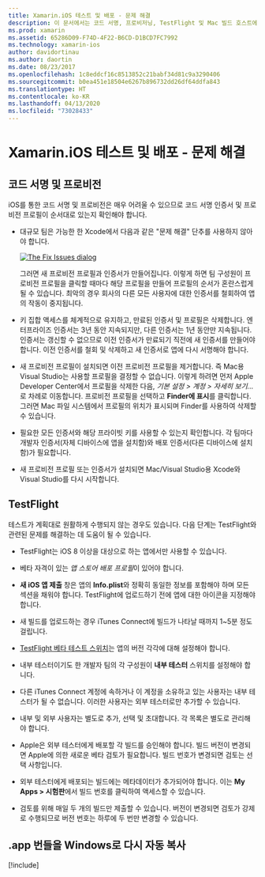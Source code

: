 ```yaml
---
title: Xamarin.iOS 테스트 및 배포 - 문제 해결
description: 이 문서에서는 코드 서명, 프로비저닝, TestFlight 및 Mac 빌드 호스트에서 Windows로 iOS 앱 번들 복사와 관련된 문제 해결 팁을 제공합니다.
ms.prod: xamarin
ms.assetid: 65286D09-F74D-4F22-B6CD-D1BCD7FC7992
ms.technology: xamarin-ios
author: davidortinau
ms.author: daortin
ms.date: 08/23/2017
ms.openlocfilehash: 1c8eddcf16c8513852c21babf34d81c9a3290406
ms.sourcegitcommit: b0ea451e18504e6267b896732dd26df64ddfa843
ms.translationtype: HT
ms.contentlocale: ko-KR
ms.lasthandoff: 04/13/2020
ms.locfileid: "73028433"
---
```

# <a name="xamarinios-testing-and-deployment---troubleshooting"></a>Xamarin.iOS 테스트 및 배포 - 문제 해결

## <a name="code-signing--provisioning"></a>코드 서명 및 프로비전

iOS를 통한 코드 서명 및 프로비전은 매우 어려울 수 있으므로 코드 서명 인증서 및 프로비전 프로필이 순서대로 있는지 확인해야 합니다.

- 대규모 팀은 가능한 한 Xcode에서 다음과 같은 "문제 해결" 단추를 사용하지 않아야 합니다.

    [![](troubleshooting-images/fixissue.png "The Fix Issues dialog")](troubleshooting-images/fixissue.png#lightbox)

    그러면 새 프로비전 프로필과 인증서가 만들어집니다. 이렇게 하면 팀 구성원이 프로비전 프로필을 클릭할 때마다 해당 프로필을 만들어 프로필의 순서가 혼란스럽게 될 수 있습니다. 최악의 경우 회사의 다른 모든 사용자에 대한 인증서를 철회하여 앱의 작동이 중지됩니다.

- 키 집합 액세스를 체계적으로 유지하고, 만료된 인증서 및 프로필은 삭제합니다. 엔터프라이즈 인증서는 3년 동안 지속되지만, 다른 인증서는 1년 동안만 지속됩니다. 인증서는 갱신할 수 없으므로 이전 인증서가 만료되기 직전에 새 인증서를 만들어야 합니다. 이전 인증서를 철회 및 삭제하고 새 인증서로 앱에 다시 서명해야 합니다.

- 새 프로비전 프로필이 설치되면 이전 프로비전 프로필을 제거합니다. 즉 Mac용 Visual Studio는 사용할 프로필을 결정할 수 없습니다. 이렇게 하려면 먼저 Apple Developer Center에서 프로필을 삭제한 다음, *기본 설정 > 계정 > 자세히 보기...* 로 차례로 이동합니다. 프로비전 프로필을 선택하고 **Finder에 표시**를 클릭합니다. 그러면 Mac 파일 시스템에서 프로필의 위치가 표시되며 Finder를 사용하여 삭제할 수 있습니다.

- 필요한 모든 인증서와 해당 프라이빗 키를 사용할 수 있는지 확인합니다. 각 팀마다 개발자 인증서(자체 디바이스에 앱을 설치함)와 배포 인증서(다른 디바이스에 설치함)가 필요합니다.

- 새 프로비전 프로필 또는 인증서가 설치되면 Mac/Visual Studio용 Xcode와 Visual Studio를 다시 시작합니다.

## <a name="testflight"></a>TestFlight

테스트가 계획대로 원활하게 수행되지 않는 경우도 있습니다.  다음 단계는 TestFlight와 관련된 문제를 해결하는 데 도움이 될 수 있습니다.

- TestFlight는 iOS 8 이상을 대상으로 하는 앱에서만 사용할 수 있습니다.

- 베타 자격이 있는 *앱 스토어 배포 프로필*이 있어야 합니다.

- **새 iOS 앱 제출** 창은 앱의 **Info.plist**와 정확히 동일한 정보를 포함해야 하며 모든 섹션을 채워야 합니다. TestFlight에 업로드하기 전에 앱에 대한 아이콘을 지정해야 합니다.

- 새 빌드를 업로드하는 경우 iTunes Connect에 빌드가 나타날 때까지 1~5분 정도 걸립니다.

- [TestFlight 베타 테스트 스위치](~/ios/deploy-test/testflight.md#beta-testing)는 앱의 버전 각각에 대해 설정해야 합니다.

- 내부 테스터이기도 한 개발자 팀의 각 구성원이 **내부 테스터** 스위치를 설정해야 합니다.

- 다른 iTunes Connect 계정에 속하거나 이 계정을 소유하고 있는 사용자는 내부 테스터가 될 수 없습니다. 이러한 사용자는 외부 테스터로만 추가할 수 있습니다.

- 내부 및 외부 사용자는 별도로 추가, 선택 및 초대합니다. 각 목록은 별도로 관리해야 합니다.

- Apple은 외부 테스터에게 배포할 각 빌드를 승인해야 합니다. 빌드 버전이 변경되면 Apple에 의한 새로운 베타 검토가 필요합니다. 빌드 번호가 변경되면 검토는 선택 사항입니다.

- 외부 테스터에게 배포되는 빌드에는 메타데이터가 추가되어야 합니다. 이는 **My Apps > 시험판**에서 빌드 번호를 클릭하여 액세스할 수 있습니다.

- 검토를 위해 매일 두 개의 빌드만 제출할 수 있습니다. 버전이 변경되면 검토가 강제로 수행되므로 버전 번호는 하루에 두 번만 변경할 수 있습니다.

<a name="Automatically_copy_app_bundles_back_to_Windows" />

## <a name="automatically-copy-app-bundles-back-to-windows"></a>.app 번들을 Windows로 다시 자동 복사

[!include[](~/ios/includes/copy-app-bundle-to-windows.md)]
